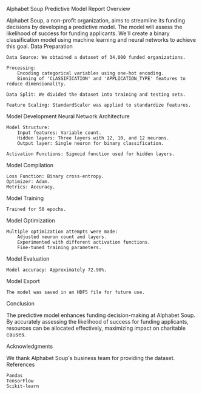 Alphabet Soup Predictive Model Report
Overview

Alphabet Soup, a non-profit organization, aims to streamline its funding decisions by developing a predictive model. The model will assess the likelihood of success for funding applicants. We'll create a binary classification model using machine learning and neural networks to achieve this goal.
Data Preparation


    Data Source: We obtained a dataset of 34,000 funded organizations.

    Processing:
        Encoding categorical variables using one-hot encoding.
        Binning of 'CLASSIFICATION' and 'APPLICATION_TYPE' features to reduce dimensionality.

    Data Split: We divided the dataset into training and testing sets.

    Feature Scaling: StandardScaler was applied to standardize features.

Model Development
Neural Network Architecture

    Model Structure:
        Input features: Variable count.
        Hidden layers: Three layers with 12, 10, and 12 neurons.
        Output layer: Single neuron for binary classification.

    Activation Functions: Sigmoid function used for hidden layers.

Model Compilation

    Loss Function: Binary cross-entropy.
    Optimizer: Adam.
    Metrics: Accuracy.

Model Training

    Trained for 50 epochs.

Model Optimization

    Multiple optimization attempts were made:
        Adjusted neuron count and layers.
        Experimented with different activation functions.
        Fine-tuned training parameters.

Model Evaluation

    Model accuracy: Approximately 72.90%.

Model Export

    The model was saved in an HDF5 file for future use.

Conclusion

The predictive model enhances funding decision-making at Alphabet Soup. By accurately assessing the likelihood of success for funding applicants, resources can be allocated effectively, maximizing impact on charitable causes.


Acknowledgments

We thank Alphabet Soup's business team for providing the dataset.
References

    Pandas
    TensorFlow
    Scikit-learn